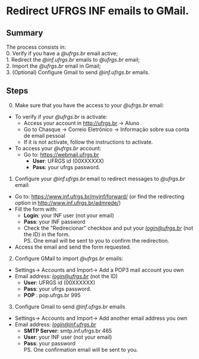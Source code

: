 # Redirect UFRGS INF emails to GMail.

## Summary  
  The process consists in:  
    0. Verify if you have a *@ufrgs.br* email active;  
    1. Redirect the *@inf.ufrgs.br* emails to *@ufrgs.br* email;  
    2. Import the *@ufrgs.br* email in Gmail;  
    3. (Optional) Configure Gmail to send *@inf.ufrgs.br* emails.  

## Steps  
0. Make sure that you have the access to your *@ufrgs.br* email:  
  * To verify if your *@ufrgs.br* is activate:   
    - Access your account in http://ufrgs.br -> Aluno  
    - Go to Chasque -> Correio Eletrônico -> Informação sobre sua conta de email pessoal  
    - If it is not activate, follow the instructions to activate.  
  * To access your *@ufrgs.br* account:  
    - Go to: https://webmail.ufrgs.br  
      - **User**: UFRGS id (00XXXXXX)  
      - **Pass**: your ufrgs password.  
  
1. Configure your *@inf.ufrgs.br* email to redirect messages to *@ufrgs.br* email:  
  * Go to: https://www.inf.ufrgs.br/myinf/forward/ (or find the redirecting option in http://www.inf.ufrgs.br/admrede/)  
  * Fill the form with:  
    - **Login**: your INF user (not your email)  
    - **Pass**: your INF password  
    - Check the "Redirecionar" checkbox and put your *login@ufrgs.br* (not the ID) in the form.  
  PS. One email will be sent to you to confirm the redirection.  
  * Access the email and send the form requested.  
  
2. Configure GMail to import *@ufrgs.br* emails:  
  * Settings-> Accounts and Import-> Add a POP3 mail account you own  
  * Email address: *login@ufrgs.br* (not the ID)  
    - **User**: UFRGS id (00XXXXXX)  
    - **Pass**: your ufrgs password.  
    - **POP** : pop.ufrgs.br 995  
    
3. Configure Gmail to send *@inf.ufrgs.br* emails  
  * Settings-> Accounts and Import-> Add another email address you own  
  * Email address: *login@inf.ufrgs.br*    
    - **SMTP Server**: smtp.inf.ufrgs.br 465  
    - **User**: your INF user (not your email)  
    - **Pass**: your password  
  PS. One confirmation email will be sent to you.  
  
